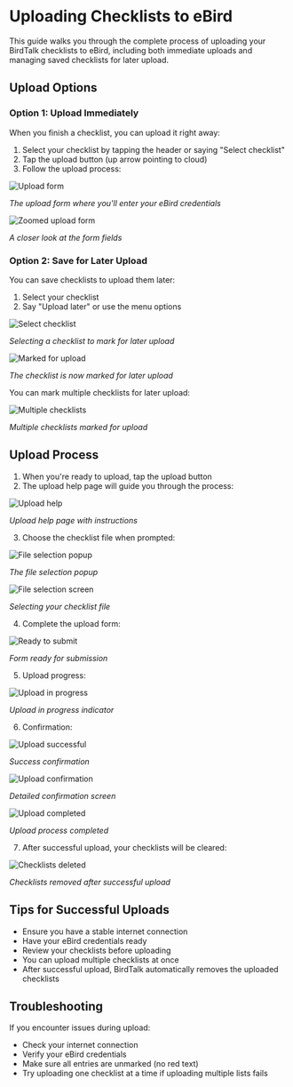 # Uploading Checklists to eBird

This guide walks you through the complete process of uploading your BirdTalk checklists to eBird, including both immediate uploads and managing saved checklists for later upload.

## Upload Options

### Option 1: Upload Immediately

When you finish a checklist, you can upload it right away:

1. Select your checklist by tapping the header or saying "Select checklist"
2. Tap the upload button (up arrow pointing to cloud)
3. Follow the upload process:

![Upload form](images/11_upload_ebird_form.png)

*The upload form where you'll enter your eBird credentials*

![Zoomed upload form](images/12_zoomed_in_upload_form.png)

*A closer look at the form fields*

### Option 2: Save for Later Upload

You can save checklists to upload them later:

1. Select your checklist
2. Say "Upload later" or use the menu options

![Select checklist](images/07_select_checklist_to_upload_later.png)

*Selecting a checklist to mark for later upload*

![Marked for upload](images/08_checklist_marked_to_upload_later.png)

*The checklist is now marked for later upload*

You can mark multiple checklists for later upload:

![Multiple checklists](images/09_all_checklists_marked_to_upload_later.png)

*Multiple checklists marked for upload*

## Upload Process

1. When you're ready to upload, tap the upload button
2. The upload help page will guide you through the process:

![Upload help](images/10_upload_help_page.png)

*Upload help page with instructions*

3. Choose the checklist file when prompted:

![File selection popup](images/13_choose_file_popup.png)

*The file selection popup*

![File selection screen](images/14_choose_file_selection_screen.png)

*Selecting your checklist file*

4. Complete the upload form:

![Ready to submit](images/15_upload_form_ready_to_submit.png)

*Form ready for submission*

5. Upload progress:

![Upload in progress](images/16_submission_in_progress.png)

*Upload in progress indicator*

6. Confirmation:

![Upload successful](images/17_upload_successful.png)

*Success confirmation*

![Upload confirmation](images/18_upload_confirmation.png)

*Detailed confirmation screen*

![Upload completed](images/19_upload__completed.png)

*Upload process completed*

7. After successful upload, your checklists will be cleared:

![Checklists deleted](images/20_checklists_deleted.png)

*Checklists removed after successful upload*

## Tips for Successful Uploads

- Ensure you have a stable internet connection
- Have your eBird credentials ready
- Review your checklists before uploading
- You can upload multiple checklists at once
- After successful upload, BirdTalk automatically removes the uploaded checklists

## Troubleshooting

If you encounter issues during upload:
- Check your internet connection
- Verify your eBird credentials
- Make sure all entries are unmarked (no red text)
- Try uploading one checklist at a time if uploading multiple lists fails

